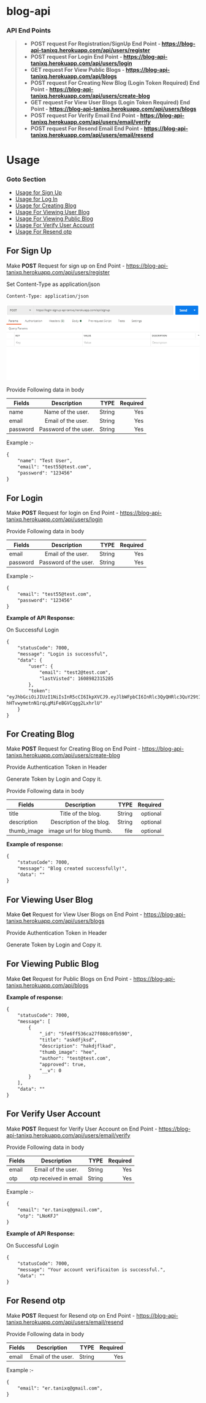 # blog-api

### API End Points

> - **POST request For Registration/SignUp End Point - https://blog-api-tanixq.herokuapp.com/api/users/register**
> - **POST request For Login End Point - https://blog-api-tanixq.herokuapp.com/api/users/login**
> - **GET request For View Public Blogs - https://blog-api-tanixq.herokuapp.com/api/blogs**
> - **POST request For Creating New Blog (Login Token Required) End Point - https://blog-api-tanixq.herokuapp.com/api/users/create-blog**
> - **GET request For View User Blogs (Login Token Required) End Point - https://blog-api-tanixq.herokuapp.com/api/users/blogs**
> - **POST request For Verify Email End Point - https://blog-api-tanixq.herokuapp.com/api/users/email/verify**
> - **POST request For Resend Email End Point - https://blog-api-tanixq.herokuapp.com/api/users/email/resend**

# Usage

### Goto Section

- [Usage for Sign Up](#for-sign-up)
- [Usage for Log In](#for-login)
- [Usage for Creating Blog](#for-creating-blog)
- [Usage For Viewing User Blog](#for-viewing-user-blog)
- [Usage For Viewing Public Blog](#for-viewing-public-blog)
- [Usage For Verify User Account](#for-verify-user-account)
- [Usage For Resend otp](#for-resend-otp)



## For Sign Up
Make **POST** Request for sign up on End Point - https://blog-api-tanixq.herokuapp.com/api/users/register

Set Content-Type as application/json

```
Content-Type: application/json
```

![alt set_content_type](https://github.com/Tanixq/images/blob/main/content-type.gif?raw=true)

Provide Following data in body

| Fields      | Description                 | TYPE      | Required  |
| ------------- |:-------------:              | -----:    | -----: |
| name          | Name of the user.           |   String  | Yes |
| email         | Email of the user.          | String    | Yes |
| password      | Password of the user.       |   String  | Yes |

Example :- 
```
{
    "name": "Test User",
    "email": "test55@test.com",
    "password": "123456"
}
```

## For Login
Make **POST** Request for login on End Point - https://blog-api-tanixq.herokuapp.com/api/users/login

Provide Following data in body

| Fields      | Description                 | TYPE      | Required  |
| ------------- |:-------------:              | -----:    | -----: |
| email         | Email of the user.          | String    | Yes |
| password      | Password of the user.       |   String  | Yes |


Example :- 
```
{
    "email": "test55@test.com",
    "password": "123456"
}
```

**Example of API Response:**

On Successful Login
```
{
    "statusCode": 7000,
    "message": "Login is successful",
    "data": {
        "user": {
            "email": "test2@test.com",
            "lastVisted": 1608982315285
        },
        "token": "eyJhbGciOiJIUzI1NiIsInR5cCI6IkpXVCJ9.eyJlbWFpbCI6InRlc3QyQHRlc3QuY29tIiwiaWF0IjoxNjA4OTgyMzE1LCJleHAiOjE2MDg5ODQxMTV9.Fuk1uubo-hHTvwymetnN1rqLgMiFeBGVCqgg2LxhrlU"
    }
}
```

## For Creating Blog
Make **POST** Request for Creating Blog on End Point - https://blog-api-tanixq.herokuapp.com/api/users/create-blog

Provide Authentication Token in Header

Generate Token by Login and Copy it.

Provide Following data in body

| Fields         | Description                | TYPE      | Required  |
| -------------  |:-------------:             | -----:    | -----: |
| title          | Title of the blog.         |   String  | optional |
| description    | Description of the blog.   | String    | optional |
| thumb_image    | image url for blog thumb.  |   file    | optional |

**Example of response:**
```
{
    "statusCode": 7000,
    "message": "Blog created successfully!",
    "data": ""
}
```

## For Viewing User Blog
Make **Get** Request for View User Blogs on End Point - https://blog-api-tanixq.herokuapp.com/api/users/blogs

Provide Authentication Token in Header

Generate Token by Login and Copy it.

## For Viewing Public Blog
Make **Get** Request for Public Blogs on End Point - https://blog-api-tanixq.herokuapp.com/api/blogs


**Example of response:**
```
{
    "statusCode": 7000,
    "message": [
        {
            "_id": "5fe6ff536ca27f088c0fb590",
            "title": "askdfjksd",
            "description": "hakdjflkad",
            "thumb_image": "hee",
            "author": "test@test.com",
            "approved": true,
            "__v": 0
        }
    ],
    "data": ""
}
```

## For Verify User Account
Make **POST** Request for Verify User Account on End Point - https://blog-api-tanixq.herokuapp.com/api/users/email/verify

Provide Following data in body

| Fields      | Description                 | TYPE      | Required  |
| ------------- |:-------------:              | -----:    | -----: |
| email         | Email of the user.          | String    | Yes |
| otp           | otp received in email       |   String  | Yes |


Example :- 
```
{  
    "email": "er.tanixq@gmail.com",
    "otp": "LNoKFJ"
}
```

**Example of API Response:**

On Successful Login
```
{
    "statusCode": 7000,
    "message": "Your account verificaiton is successful.",
    "data": ""
}
```

## For Resend otp
Make **POST** Request for Resend otp on End Point - https://blog-api-tanixq.herokuapp.com/api/users/email/resend

Provide Following data in body

| Fields      | Description                 | TYPE      | Required  |
| ------------- |:-------------:              | -----:    | -----: |
| email         | Email of the user.          | String    | Yes |


Example :- 
```
{  
    "email": "er.tanixq@gmail.com",
}
```